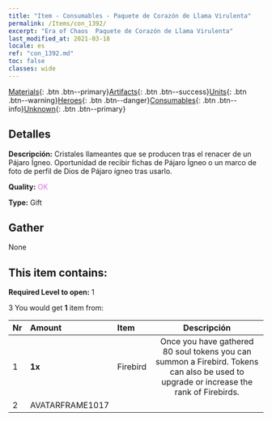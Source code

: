 ```yaml
---
title: "Item - Consumables - Paquete de Corazón de Llama Virulenta"
permalink: /Items/con_1392/
excerpt: "Era of Chaos  Paquete de Corazón de Llama Virulenta"
last_modified_at: 2021-03-18
locale: es
ref: "con_1392.md"
toc: false
classes: wide
---
```

 [Materials](/es/Items/){: .btn .btn--primary}[Artifacts](/es/Items/Artifacts/){: .btn .btn--success}[Units](/es/Items/Units/){: .btn .btn--warning}[Heroes](/es/Items/Heroes/){: .btn .btn--danger}[Consumables](/es/Items/Consumables/){: .btn .btn--info}[Unknown](/es/Items/Unknown/){: .btn .btn--primary}

## Detalles
 **Descripción:** Cristales llameantes que se producen tras el renacer de un Pájaro Ígneo. Oportunidad de recibir fichas de Pájaro Ígneo o un marco de foto de perfil de Dios de Pájaro ígneo tras usarlo.

 **Quality:** <span style="color: #DA70D6">OK</span>

 **Type:** Gift

## Gather

  None

## This item contains:

 **Required Level to open:** 1

 3 You would get **1** item  from:

  | Nr | Amount |     Item    | Descripción |
  |:---|:-------|:------------|:-----------:|
  | 1 |  **1x** | Firebird | Once you have gathered 80 soul tokens you can summon a Firebird. Tokens can also be used to upgrade or increase the rank of Firebirds.  | 
  | 2 | AVATARFRAME1017 | 
